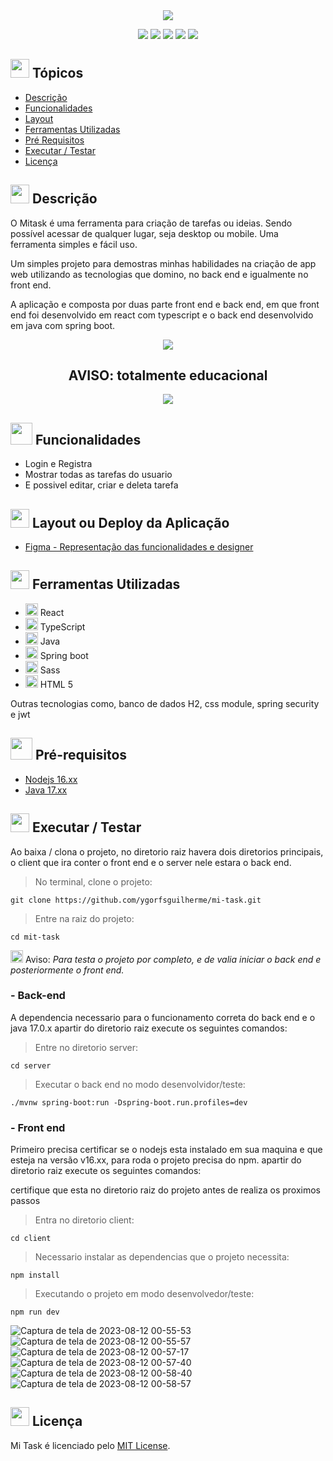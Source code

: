 <div align="center">
   <img src="https://user-images.githubusercontent.com/100237670/205465701-884df909-389d-41f8-9311-b908bedb9030.svg" />
</div>

<p align="center">
   <img src="http://img.shields.io/static/v1?label=React&message=FRAMEWORK&color=blue&style=for-the-badge" #vitrinedev/>
   <img src="http://img.shields.io/static/v1?label=Java&message=17.0.5&color=red&style=for-the-badge" #vitrinedev/>
   <img src="http://img.shields.io/static/v1?label=Srping%20Boot&message=FRAMEWORK&color=green&style=for-the-badge" #vitrinedev/>
   <img src="http://img.shields.io/static/v1?label=license&message=MIT&color=yellow&style=for-the-badge" #vitrinedev/>
   <img src="http://img.shields.io/static/v1?label=STATUS&message=EM%20DESENVOLVIMENTO&color=greeb&style=for-the-badge" #vitrinedev/>
</p>

## <img height="30px" src="https://img.icons8.com/plasticine/100/null/todo-list.png"/> Tópicos
- [Descrição](#-descrição)
- [Funcionalidades](#-funcionalidades)
- [Layout](#-layout-ou-deploy-da-aplicação)
- [Ferramentas Utilizadas](#-ferramentas-utilizadas)
- [Pré Requisitos](#-pré-requisitos)
- [Executar / Testar](#-executar--testar)
- [Licença](#-licença)

## <img src="https://cdn-icons-png.flaticon.com/512/3534/3534033.png" style="widht:30px; height:30px;" /> Descrição

O Mitask é uma ferramenta para criação de tarefas ou ideias. Sendo possível acessar de qualquer lugar, seja desktop ou mobile. Uma ferramenta simples e fácil uso.

Um simples projeto para demostras minhas habilidades na criação de app web utilizando as tecnologias que domino, no back end e igualmente no front end.

A aplicação e composta por duas parte front end e back end, em que front end foi desenvolvido em react com typescript e o back end desenvolvido em java com spring boot.

<div align="center">
  <img src="https://img.icons8.com/color/48/null/error--v1.png"/>
      <h2>AVISO: totalmente educacional</h2>
  <img src="https://img.icons8.com/color/48/null/error--v1.png"/>
</div>

## <img height="35px" src="https://img.icons8.com/color/96/null/puzzle-matching.png"/> Funcionalidades
- Login e Registra
- Mostrar todas as tarefas do usuario
- E possivel editar, criar e deleta tarefa

## <img height="30px" src="https://img.icons8.com/color/96/null/template.png"/> Layout ou Deploy da Aplicação
- [Figma - Representação das funcionalidades e designer](https://www.figma.com/file/uSp36JGpnZZ8IqwQGQTR2V/MiTask?node-id=0%3A1&t=Nn9YigM5OxZMJqoy-0)

## <img src="https://cdn-icons-png.flaticon.com/512/1835/1835211.png" style="widht:30px; height:30px;" /> Ferramentas Utilizadas
- <img height="20px"  src="https://cdn.jsdelivr.net/gh/devicons/devicon/icons/react/react-original.svg" /> React
- <img height="20px" src="https://cdn.jsdelivr.net/gh/devicons/devicon/icons/typescript/typescript-plain.svg" /> TypeScript
- <img height="20px" src="https://cdn.jsdelivr.net/gh/devicons/devicon/icons/java/java-original.svg" /> Java
- <img height="20px" src="https://cdn.jsdelivr.net/gh/devicons/devicon/icons/spring/spring-original.svg" /> Spring boot
- <img height="20px" src="https://cdn.jsdelivr.net/gh/devicons/devicon/icons/sass/sass-original.svg" /> Sass
- <img height="20px" src="https://cdn.jsdelivr.net/gh/devicons/devicon/icons/html5/html5-original.svg" /> HTML 5

Outras tecnologias como, banco de dados H2, css module, spring security e jwt

## <img height="35px" src="https://img.icons8.com/fluency/96/null/requirement.png"/> Pré-requisitos
- [Nodejs 16.xx](https://nodejs.org)
- [Java 17.xx](https://www.oracle.com/java/technologies/javase/jdk17-archive-downloads.htmlnode)

## <img src="https://cdn-icons-png.flaticon.com/512/3068/3068553.png" style="widht:30px; height:30px;" /> Executar / Testar

Ao baixa / clona o projeto, no diretorio raiz havera dois diretorios principais, o client que ira conter o front end e o server nele estara o back end.

> No terminal, clone o projeto:
```
git clone https://github.com/ygorfsguilherme/mi-task.git
```
> Entre na raiz do projeto:
```
cd mit-task
```

<img height="20px" src="https://img.icons8.com/color/48/null/error--v1.png"/> Aviso: *Para testa o projeto por completo, e de valia iniciar o back end e posteriormente o front end.*

### - Back-end
A dependencia necessario para o funcionamento correta do back end e o java 17.0.x
apartir do diretorio raiz execute os seguintes comandos:

> Entre no diretorio server:

```
cd server
```
> Executar o back end no modo desenvolvidor/teste:

```
./mvnw spring-boot:run -Dspring-boot.run.profiles=dev
```

### - Front end
Primeiro precisa certificar se o nodejs esta instalado em sua maquina e que esteja na versão v16.xx, para roda o projeto precisa do npm.
apartir do diretorio raiz execute os seguintes comandos:

certifique que esta no diretorio raiz do projeto antes de realiza os proximos passos

> Entra no diretorio client:

```
cd client
```

> Necessario instalar as dependencias que o projeto necessita:

```
npm install
```

> Executando o projeto em modo desenvolvedor/teste:

```
npm run dev
```

![Captura de tela de 2023-08-12 00-55-53](https://github.com/ygorfsguilherme/mi-task/assets/100237670/9d77e325-5981-4b29-886f-712562e4a091)![Captura de tela de 2023-08-12 00-55-57](https://github.com/ygorfsguilherme/mi-task/assets/100237670/2f810af5-104e-4f9b-af44-be8ebbdbd219)![Captura de tela de 2023-08-12 00-57-17](https://github.com/ygorfsguilherme/mi-task/assets/100237670/a019cfde-e7ad-469e-93b4-0efd7b85bc3d)![Captura de tela de 2023-08-12 00-57-40](https://github.com/ygorfsguilherme/mi-task/assets/100237670/0fda9321-27a1-4ddd-a32b-875e247c92ab)![Captura de tela de 2023-08-12 00-58-40](https://github.com/ygorfsguilherme/mi-task/assets/100237670/dfd20676-f222-4aea-aaf8-53ca0bd9c3bc)
![Captura de tela de 2023-08-12 00-58-57](https://github.com/ygorfsguilherme/mi-task/assets/100237670/11cbee72-c938-4170-bfaa-49b5d9217915)




## <img height="30px" src="https://img.icons8.com/external-filled-outline-icons-maxicons/85/null/external-balance-law-and-justice-filled-outline-filled-outline-icons-maxicons.png"/> Licença

Mi Task é licenciado pelo [MIT License](https://github.com/ygorfsguilherme/mi-task/blob/main/LICENSE).

